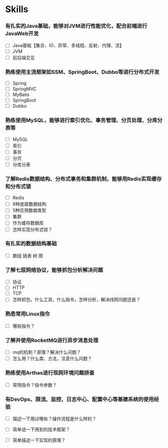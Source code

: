 # Skills

### 有扎实的Java基础，能够对JVM进行性能优化，配合前端进行JavaWeb开发
- [ ] Java基础【集合、IO、异常、多线程、反射、代理、流】
- [ ] JVM
- [ ] 前后端交互
### 熟练使用主流框架如SSM、SpringBoot、Dubbo等进行分布式开发
- [ ] Spring
- [ ] SpringMVC
- [ ] MyBatis
- [ ] SpringBoot
- [ ] Dubbo
### 熟练使用MySQL，能够进行索引优化、事务管理、分页处理、分库分表等
- [ ] MySQL
- [ ] 索引
- [ ] 事务
- [ ] 分页
- [ ] 分库分表
### 了解Redis数据结构、分布式事务和集群机制，能够用Redis实现缓存和分布式锁
- [ ] Redis
- [ ] 8种底层数据结构
- [ ] 5种应用数据类型
- [ ] 集群
- [ ] 作为缓存数据库
- [ ] 怎样实现分布式锁？
### 有扎实的数据结构基础
- [ ] 数组 链表 树 图
### 了解七层网络协议，能够抓包分析解决问题
- [ ] 协议
- [ ] HTTP
- [ ] TCP
- [ ] 怎样抓包，什么工具，什么指令，怎样分析，解决线网问题还是？
### 熟悉常用Linux指令
- [ ] 哪些指令？
### 了解并使用RocketMQ进行异步消息处理
- [ ] mq的机制？原理？解决什么问题？
- [ ] 怎么用？什么类、方法，注意什么问题？
### 熟练使用Arthas进行现网环境问题排查
- [ ] 常用指令？指令参数？
### 有DevOps、限流、监控、日志中心、配置中心等基建系统的使用经验
- [ ] 描述一下用过哪些？操作流程是什么样的？
- [ ] 简单说一下用到的技术框架？
- [ ] 简单描述一下实现的原理？


